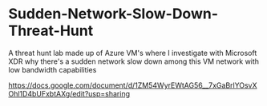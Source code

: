 # Sudden-Network-Slow-Down-Threat-Hunt
A threat hunt lab made up of Azure VM's where I investigate with Microsoft XDR why there's a sudden network slow down among this VM network with low bandwidth capabilities

https://docs.google.com/document/d/1ZM54WyrEWtAG56__7xGaBrlYOsvXOhl1D4bUFxbtAXg/edit?usp=sharing
